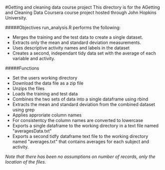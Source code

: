 #Getting and cleaning data course project
This directory is for the AGetting and Cleaning Data Coursera course project hosted through John Hopkins University.

#####Objectives
run_analysis.R performs the following:
- Merges the training and the test data to create a single dataset.
- Extracts only the mean and standard deviation measurements.
- Uses descriptive activity names and labels in the dataset
- Creates a second, independant tidy data set with the average of each variable and activity.

#####Functions
- Set the users working directory
- Download the data file as a zip file
- Unzips the files
- Loads the training and test data
- Combines the two sets of data into a single dataframe using rbind
- Extracts the mean and standard deviation from the combined dataset using grep
- Applies approriate column names
- For consistentcy the column names are converted to lowercase 
- Exports a single dataframe to the working directory in a text file named "averagesData.txt"
- Exports a second tidfy dataframe text file to the working directory named "averages.txt" that contains averages for each subject and activity.

*Note that there has been no assumptions on number of records, only the location of the files.*
